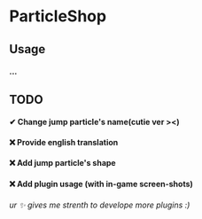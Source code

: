 # ParticleShop

## Usage
#### ...

## TODO
#### ✔ Change jump particle's name(cutie ver ><)
#### ❌ Provide english translation
#### ❌ Add jump particle's shape
#### ❌ Add plugin usage (with in-game screen-shots)

###### ur ✨ gives me strenth to develope more plugins :)
